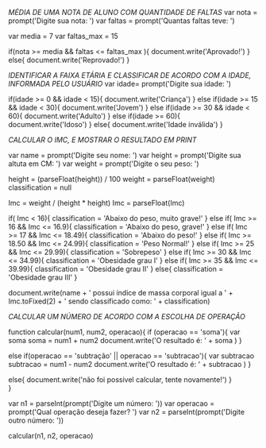 *MÉDIA DE UMA NOTA DE ALUNO COM QUANTIDADE DE FALTAS*
var nota = prompt('Digite sua nota: ')
var faltas = prompt('Quantas faltas teve: ')

var media = 7
var faltas_max = 15

if(nota >= media && faltas <= faltas_max ){
    document.write('Aprovado!')
} else{
    document.write('Reprovado!')
}

*IDENTIFICAR A FAIXA ETÁRIA E CLASSIFICAR DE ACORDO COM A IDADE, INFORMADA PELO USUÁRIO*
var idade= prompt('Digite sua idade: ')

if(idade >= 0 && idade < 15){
document.write('Criança')
}
else if(idade >= 15 && idade < 30){
document.write('Jovem')
}
else if(idade >= 30 && idade < 60){
document.write('Adulto')
}
else if(idade >= 60){
document.write('Idoso')
}
else{
document.write('Idade inválida')
}

*CALCULAR O IMC, E MOSTRAR O RESULTADO EM PRINT*    

var name = prompt('Digite seu nome: ')
var height = prompt('Digite sua altuta em CM: ')
var weight = prompt('Digite o seu peso:  ')

height = (parseFloat(height)) / 100
weight = parseFloat(weight)
classification = null

Imc = weight / (height * height)
Imc = parseFloat(Imc)

if( Imc < 16){
    classification = 'Abaixo do peso, muito grave!'
}
else if( Imc >= 16 && Imc <= 16.9){
    classification = 'Abaixo do peso, grave!'
}
else if( Imc >= 17 && Imc <= 18.49){
    classification = 'Abaixo do peso!'
}
else if( Imc >= 18.50 && Imc <= 24.99){
    classification = 'Peso Normal!'
}
else if( Imc >= 25 && Imc <= 29.99){
    classification = 'Sobrepeso'
}
else if( Imc >= 30 && Imc <= 34.99){
    classification = 'Obesidade grau I'
}
else if( Imc >= 35 && Imc <= 39.99){
    classification = 'Obesidade grau II'
}
else{
        classification = 'Obesidade grau III'
}

document.write(name + ' possui índice de massa corporal igual a ' + Imc.toFixed(2) + ' sendo classificado como: ' + classification)


*CALCULAR UM NÚMERO DE ACORDO COM A ESCOLHA DE OPERAÇÃO*


function calcular(num1, num2, operacao){
if (operacao == 'soma'){
    var soma
    soma = num1 + num2
    document.write('O resultado é: ' + soma )
}

else if(operacao == 'subtração' || operacao == 'subtracao'){
    var subtracao
    subtracao = num1 - num2
    document.write('O resultado é: ' + subtracao )
}

else{
    document.write('não foi possivel calcular, tente novamente!') 
}       
}

var n1 = parseInt(prompt('Digite um número: '))
var operacao = prompt('Qual operação deseja fazer? ')
var n2 = parseInt(prompt('Digite outro número: '))

calcular(n1, n2, operacao)